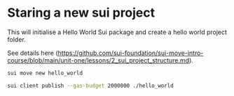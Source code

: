 # Staring a new sui project

This will initialise a Hello World Sui package and create a hello world project folder.

See details here (https://github.com/sui-foundation/sui-move-intro-course/blob/main/unit-one/lessons/2_sui_project_structure.md).

```bash
sui move new hello_world
```

```bash
sui client publish --gas-budget 2000000 ./hello_world
```
